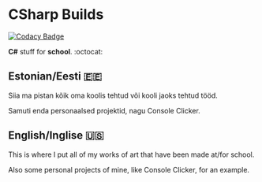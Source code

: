 # CSharp Builds

[![Codacy Badge](https://api.codacy.com/project/badge/Grade/8f2b6975627f4464a31f7a77dd428bf4)](https://app.codacy.com/app/renekris/CSharp?utm_source=github.com&utm_medium=referral&utm_content=renekris/CSharp&utm_campaign=Badge_Grade_Settings)

__C#__ stuff for __school__.  :octocat:
## **Estonian/Eesti** :estonia:

Siia ma pistan kõik oma koolis tehtud või kooli jaoks tehtud tööd.

Samuti enda personaalsed projektid, nagu Console Clicker.
## **English/Inglise** :us:

This is where I put all of my works of art that have been made at/for school.


Also some personal projects of mine, like Console Clicker, for an example.
